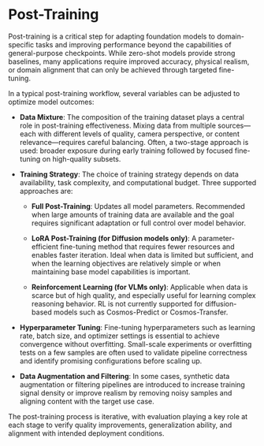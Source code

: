 # Post-Training

Post-training is a critical step for adapting foundation models to domain-specific tasks and improving performance beyond the capabilities of general-purpose checkpoints. While zero-shot models provide strong baselines, many applications require improved accuracy, physical realism, or domain alignment that can only be achieved through targeted fine-tuning.

In a typical post-training workflow, several variables can be adjusted to optimize model outcomes:

- **Data Mixture**: The composition of the training dataset plays a central role in post-training effectiveness. Mixing data from multiple sources—each with different levels of quality, camera perspective, or content relevance—requires careful balancing. Often, a two-stage approach is used: broader exposure during early training followed by focused fine-tuning on high-quality subsets.

- **Training Strategy**: The choice of training strategy depends on data availability, task complexity, and computational budget. Three supported approaches are:

    - **Full Post-Training**: Updates all model parameters. Recommended when large amounts of training data are available and the goal requires significant adaptation or full control over model behavior.

    - **LoRA Post-Training (for Diffusion models only)**: A parameter-efficient fine-tuning method that requires fewer resources and enables faster iteration. Ideal when data is limited but sufficient, and when the learning objectives are relatively simple or when maintaining base model capabilities is important.

    - **Reinforcement Learning (for VLMs only)**: Applicable when data is scarce but of high quality, and especially useful for learning complex reasoning behavior. RL is not currently supported for diffusion-based models such as Cosmos-Predict or Cosmos-Transfer.

- **Hyperparameter Tuning**: Fine-tuning hyperparameters such as learning rate, batch size, and optimizer settings is essential to achieve convergence without overfitting. Small-scale experiments or overfitting tests on a few samples are often used to validate pipeline correctness and identify promising configurations before scaling up.

- **Data Augmentation and Filtering**: In some cases, synthetic data augmentation or filtering pipelines are introduced to increase training signal density or improve realism by removing noisy samples and aligning content with the target use case.

The post-training process is iterative, with evaluation playing a key role at each stage to verify quality improvements, generalization ability, and alignment with intended deployment conditions.
